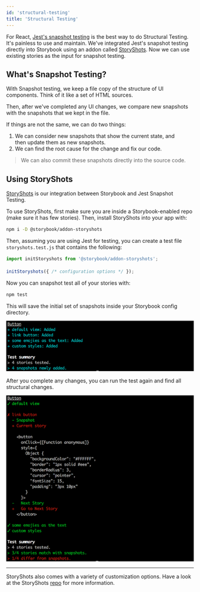 ```yaml
---
id: 'structural-testing'
title: 'Structural Testing'
---
```


For React, [Jest's snapshot testing](https://facebook.github.io/jest/blog/2016/07/27/jest-14.html) is the best way to do Structural Testing.
It's painless to use and maintain.
We've integrated Jest's snapshot testing directly into Storybook using an addon called [StoryShots](https://github.com/storybookjs/storybook/tree/master/addons/storyshots).
Now we can use existing stories as the input for snapshot testing.

## What's Snapshot Testing?

With Snapshot testing, we keep a file copy of the structure of UI components.
Think of it like a set of HTML sources.

Then, after we've completed any UI changes, we compare new snapshots with the snapshots that we kept in the file.

If things are not the same, we can do two things:

1.  We can consider new snapshots that show the current state, and then update them as new snapshots.
2.  We can find the root cause for the change and fix our code.

> We can also commit these snapshots directly into the source code.

## Using StoryShots

[StoryShots](https://github.com/storybookjs/storybook/tree/master/addons/storyshots) is our integration between Storybook and Jest Snapshot Testing.

To use StoryShots, first make sure you are inside a Storybook-enabled repo (make sure it has few stories).
Then, install StoryShots into your app with:

```sh
npm i -D @storybook/addon-storyshots
```

Then, assuming you are using Jest for testing, you can create a test file `storyshots.test.js` that contains the following:

```js
import initStoryshots from '@storybook/addon-storyshots';

initStoryshots({ /* configuration options */ });
```

Now you can snapshot test all of your stories with:

```sh
npm test
```

This will save the initial set of snapshots inside your Storybook config directory.

![StoryShots First](../static/storyshots-first-run.png)

After you complete any changes, you can run the test again and find all structural changes.

![StoryShots Diff View](../static/storyshots-diff-view.png)

* * *

StoryShots also comes with a variety of customization options. Have a look at the StoryShots [repo](https://github.com/storybookjs/storybook/tree/master/addons/storyshots) for more information.
